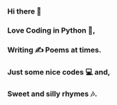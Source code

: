 ### Hi there 👋
### Love Coding in Python :snake:,
### Writing :writing_hand: Poems at times.
### Just some nice codes :computer: and,
### Sweet and silly rhymes :notes:.
<!--
**om-01/om-01** is a ✨ _special_ ✨ repository because its `README.md` (this file) appears on your GitHub profile.

Here are some ideas to get you started:
:snake:
- 🔭 I’m currently working on ...
- 🌱 I’m currently learning ...
- 👯 I’m looking to collaborate on ...
- 🤔 I’m looking for help with ...
- 💬 Ask me about ...
- 📫 How to reach me: ...
- 😄 Pronouns: ...
- ⚡ Fun fact: ...
-->
